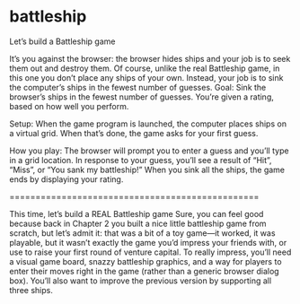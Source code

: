# battleship

Let’s build a Battleship game

It’s you against the browser: the browser hides ships and your job is to seek them out and destroy them. Of course, unlike the real Battleship game, in this one you don’t place any ships of your own. Instead, your job is to sink the computer’s ships in the fewest number of guesses.
Goal: Sink the browser’s ships in the fewest number of guesses. You’re given a rating, based on how well you perform.

Setup: When the game program is launched, the computer places ships on a virtual grid. When that’s done, the game asks for your first guess.

How you play: The browser will prompt you to enter a guess and you’ll type in a grid location. In response to your guess, you’ll see a result of “Hit”, “Miss”, or “You sank my battleship!” When you sink all the ships, the game ends by displaying your rating.

================================================

This time, let’s build a REAL Battleship game
Sure, you can feel good because back in Chapter 2 you built a nice little battleship game from scratch, but let’s admit it: that was a bit of a toy game—it worked, it was playable, but it wasn’t exactly the game you’d impress your friends with, or use to raise your first round of venture capital. To really impress, you’ll need a visual game board, snazzy battleship graphics, and a way for players to enter their moves right in the game (rather than a generic browser dialog box). You’ll also want to improve the previous version by supporting all three ships.